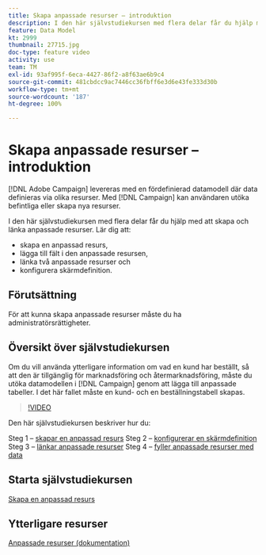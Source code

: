 ```yaml
---
title: Skapa anpassade resurser – introduktion
description: I den här självstudiekursen med flera delar får du hjälp med att skapa och länka anpassade resurser.
feature: Data Model
kt: 2999
thumbnail: 27715.jpg
doc-type: feature video
activity: use
team: TM
exl-id: 93af995f-6eca-4427-86f2-a8f63ae6b9c4
source-git-commit: 481cbdcc9ac7446cc36fbff6e3d6e43fe333d30b
workflow-type: tm+mt
source-wordcount: '187'
ht-degree: 100%

---
```


# Skapa anpassade resurser – introduktion

[!DNL Adobe Campaign] levereras med en fördefinierad datamodell där data definieras via olika resurser. Med [!DNL Campaign] kan användaren utöka befintliga eller skapa nya resurser.

I den här självstudiekursen med flera delar får du hjälp med att skapa och länka anpassade resurser.
Lär dig att:

* skapa en anpassad resurs,
* lägga till fält i den anpassade resursen,
* länka två anpassade resurser och
* konfigurera skärmdefinition.

## Förutsättning

För att kunna skapa anpassade resurser måste du ha administratörsrättigheter.

## Översikt över självstudiekursen

Om du vill använda ytterligare information om vad en kund har beställt, så att den är tillgänglig för marknadsföring och återmarknadsföring, måste du utöka datamodellen i [!DNL Campaign] genom att lägga till anpassade tabeller. I det här fallet måste en kund- och en beställningstabell skapas.

>[!VIDEO](https://video.tv.adobe.com/v/27715?quality=9)

Den här självstudiekursen beskriver hur du:

Steg 1 – [skapar en anpassad resurs](./creating-a-custom-resource.md)
Steg 2 – [konfigurerar en skärmdefinition](./configuring-a-screen-definition-for-a-custom-resource.md)
Steg 3 – [länkar anpassade resurser](./linking-custom-resources.md)
Steg 4 – [fyller anpassade resurser med data](./populate-custom-resources-with-data.md)

## Starta självstudiekursen

[Skapa en anpassad resurs](./creating-a-custom-resource.md)

## Ytterligare resurser

[Anpassade resurser (dokumentation)](https://experienceleague.adobe.com/docs/campaign-standard/using/working-with-apis/global-concepts/custom-resources.html?lang=sv)
